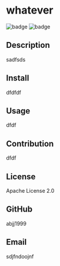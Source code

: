 # whatever
![badge](https://img.shields.io/badge/license-apache-blue)
![badge](https://img.shields.io/github/last-commit/abjj1999/codesources)
## Description
sadfsds
## Install
dfdfdf
## Usage
dfdf
## Contribution
dfdf
## License
Apache License 2.0
## GitHub
abjj1999
## Email
sdjfndoojnf

